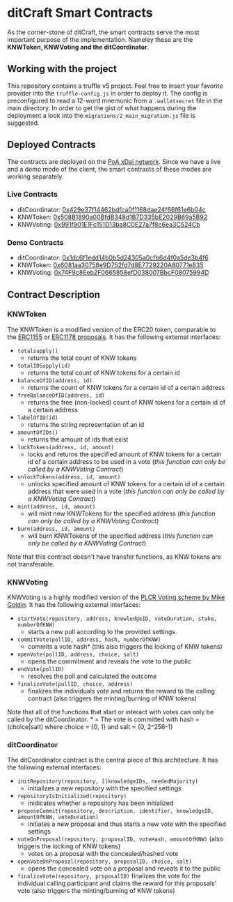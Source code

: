 # ditCraft Smart Contracts
As the corner-stone of ditCraft, the smart contracts serve the most important purpose of the implementation. Nameley these are the **KNWToken, KNWVoting and the ditCoordinator**.

## Working with the project
This repository contains a truffle v5 project. Feel free to insert your favorite provider into the `truffle-config.js` in order to deploy it. The config is preconfigured to read a 12-word mnemonic from a `.walletsecret` file in the main directory. In order to get the gist of what happens during the deployment a look into the `migrations/2_main_migration.js` file is suggested.

## Deployed Contracts
The contracts are deployed on the [PoA xDai network](https://blockscout.com/poa/dai). Since we have a live and a demo mode of the client, the smart contracts of these modes are working separately.

### Live Contracts
- ditCoordinator: [0x429e37f14462bdfca0f1168dae24f66f61e6b04c](https://blockscout.com/poa/dai/address/0x429e37f14462bdfca0f1168dae24f66f61e6b04c)
- KNWToken: [0x508B1890a00BfdB348d1B7D335bE2029B69a5B92](https://blockscout.com/poa/dai/address/0x508B1890a00BfdB348d1B7D335bE2029B69a5B92)
- KNWVoting: [0x991f901E1Fc151D13ba8C0E27a7f8c6ea3C524Cb](https://blockscout.com/poa/dai/address/0x991f901E1Fc151D13ba8C0E27a7f8c6ea3C524Cb)

### Demo Contracts
- ditCoordinator: [0x1dc6f1edd14b0b5d24305a0cfb6d4f0a5de3b4f6](https://blockscout.com/poa/dai/address/0x1dc6f1edd14b0b5d24305a0cfb6d4f0a5de3b4f6)
- KNWToken: [0x6081aa30758e9D752fd7d8E7729220A80771e835](https://blockscout.com/poa/dai/address/0x6081aa30758e9D752fd7d8E7729220A80771e835)
- KNWVoting: [0x74F9c8Eeb2F0665858efD038007BbcF08075994D](https://blockscout.com/poa/dai/address/0x74F9c8Eeb2F0665858efD038007BbcF08075994D) 

## Contract Description
### KNWToken
The KNWToken is a modified version of the ERC20 token, comparable to the [ERC1155](https://github.com/ethereum/EIPs/issues/1155) or [ERC1178 proposals](https://github.com/ethereum/EIPs/issues/1179). It has the following external interfaces:

 - `totalsupply()` 
	- returns the total count of KNW tokens
 - `totalIDSupply(id)` 
	 - returns the total count of KNW tokens for a certain id
 - `balanceOfID(address, id)` 
	 - returns the count of KNW tokens for a certain id of a certain address
 - `freeBalanceOfID(address, id)`
	 - returns the free (non-locked) count of KNW tokens for a certain id of a certain address
 - `labelOfID(id)` 
	 - returns the string representation of an id
- `amountOfIDs()`
	 - returns the amount of ids that exist 
 - `lockTokens(address, id, amount)`
	 - locks and returns the specified amount of KNW tokens for a certain id of a certain address to be used in a vote (*this function can only be called by a KNWVoting Contract*)
 - `unlockTokens(address, id, amount)`
	 - unlocks specified amount of KNW tokens for a certain id of a certain address that were used in a vote (*this function can only be called by a KNWVoting Contract*)
 - `mint(address, id, amount)` 
	 - will mint new KNWTokens for the specified address (*this function can only be called by a KNWVoting Contract*)
 - `burn(address, id, amount)` 
	 - will burn KNWTokens of the specified address (*this function can only be called by a KNWVoting Contract*)

Note that this contract doesn't have transfer functions, as KNW tokens are not transferable. 

### KNWVoting
KNWVoting is a highly modified version of the [PLCR Voting scheme by Mike Goldin](https://github.com/ConsenSys/PLCRVoting). It has the following external interfaces:

 - `startVote(repository, address, knowledgeID, voteDuration, stake, numberOfKNW)`
	 -  starts a new poll according to the provided settings
 - `commitVote(pollID, address, hash, numberOfKNW)`
	 -  commits a vote hash\* (this also triggers the locking of KNW tokens)
 - `openVote(pollID, address, choice, salt)`
	 - opens the commitment and reveals the vote to the public
 - `endVote(pollID)`
	 - resolves the poll and calculated the outcome 
-  `finalizeVote(pollID, choice, address)`
	 - finalizes the individuals vote and returns the reward to the calling contract (also triggers the minting/burning of KNW tokens)

Note that all of the functions that start or interact with votes can only be called by the ditCoordinator.
\* = The vote is committed with hash = (choice|salt) where choice = {0, 1} and salt = {0, 2^256-1}

### ditCoordinator
The ditCoordinator contract is the central piece of this architecture. It has the following external interfaces:

 - `initRepository(repository, []knowledgeIDs, neededMajority)`
	 -  initializes a new repository with the specified settings
 - `repositoryIsInitialized(repository)`
	 -  inidicates whether a repository has been initialized
 - `proposeCommit(repository, description, identifier, knowledgeID, amountOfKNW, voteDuration)`
	 -  initiates a new proposal and thus starts a new vote with the specified settings
 - `voteOnProposal(repository, proposalID, voteHash, amountOfKNW)` (also triggers the locking of KNW tokens)
	 -  votes on a proposal with the concealed/hashed vote
 - `openVoteOnProposal(repository, proposalID, choice, salt)`
	 - opens the concealed vote on a proposal and reveals it to the public
 - `finalizeVote(repository, proposalID)`
	 finalizes the vote for the individual calling participant and claims the reward for this proposals' vote (also triggers the minting/burning of KNW tokens)